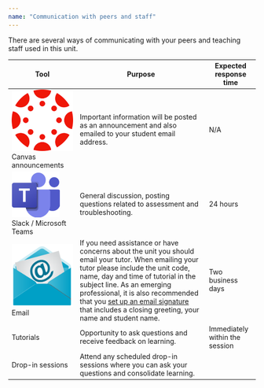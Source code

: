 ```yaml
---
name: "Communication with peers and staff"
---
```


There are several ways of communicating with your peers and teaching staff used in this unit.

| Tool | Purpose | Expected response time |
|------|---------|------------------------|
| ![Canvas Logo](./images/canvas-3.png) Canvas announcements | Important information will be posted as an announcement and also emailed to your student email address. | N/A |
| ![Teams Logo](./images/Microsoft_Teams_98-1.png) Slack / Microsoft Teams | General discussion, posting questions related to assessment and troubleshooting. | 24 hours |
| ![Email Logo](./images/email.png) Email | If you need assistance or have concerns about the unit you should email your tutor. When emailing your tutor please include the unit code, name, day and time of tutorial in the subject line. As an emerging professional, it is also recommended that you [set up an email signature](https://support.microsoft.com/en-us/office/create-and-add-an-email-signature-in-outlook-on-the-web-5ff9dcfd-d3f1-447b-b2e9-39f91b074ea3?ui=en-us&rs=en-us&ad=us) that includes a closing greeting, your name and student name. | Two business days |
| Tutorials | Opportunity to ask questions and receive feedback on learning. | Immediately within the session |
| Drop-in sessions | Attend any scheduled drop-in sessions where you can ask your questions and consolidate learning. |  |